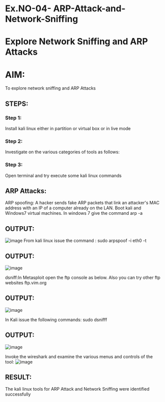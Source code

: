# Ex.NO-04- ARP-Attack-and-Network-Sniffing
# Explore Network Sniffing and ARP Attacks

# AIM:

To explore network sniffing and ARP Attacks

## STEPS:

### Step 1:

Install kali linux either in partition or virtual box or in live mode

### Step 2:

Investigate on the various categories of tools as follows:


### Step 3:
Open terminal and try execute some kali linux commands

## ARP Attacks:  
ARP spoofing: A hacker sends fake ARP packets that link an attacker's MAC address with an IP of a computer already on the LAN. 
Boot kali and Windows7 virtual machines.
In windows 7 give the command arp -a
## OUTPUT:
![image](https://github.com/user-attachments/assets/240d7126-27ca-4a1e-9090-b26609897be9)
From kali linux issue the command : sudo arpspoof -i eth0 -t


## OUTPUT:
![image](https://github.com/user-attachments/assets/4608a842-86e7-4b95-82c2-8f7ec470f038)


dsniff:In Metasploit open the ftp console as below. Also you can try other ftp websites ftp.vim.org


## OUTPUT:
![image](https://github.com/user-attachments/assets/f8ffa4a7-9b3d-4b74-b641-2c392b78a74f)




In Kali issue the following commands: sudo dsnifff


## OUTPUT:
![image](https://github.com/user-attachments/assets/70052e7a-ef74-4ec9-a46f-2fefd915f6af)



Invoke the wireshark and examine the various menus  and controls of the tool:
![image](https://github.com/user-attachments/assets/60ccccfa-a535-494e-bf93-30bdf93523dc)


## RESULT:
The kali linux tools for ARP Attack and Network Sniffing were identified successfully

